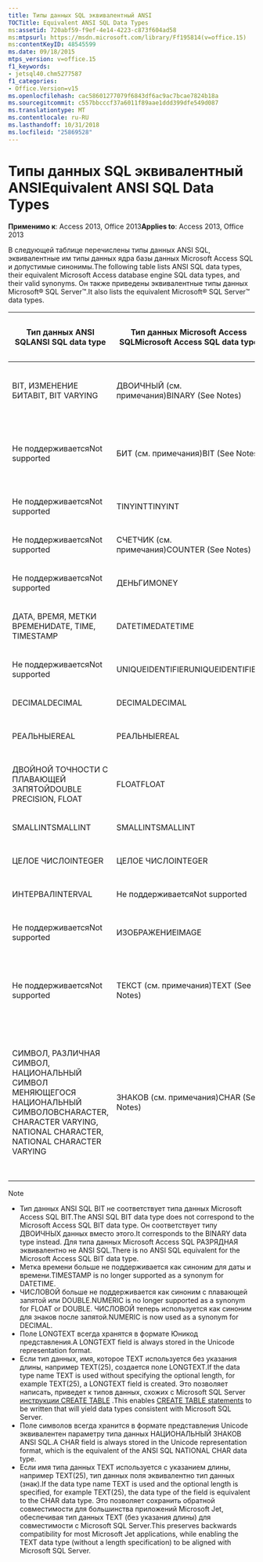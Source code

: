 ```yaml
---
title: Типы данных SQL эквивалентный ANSI
TOCTitle: Equivalent ANSI SQL Data Types
ms:assetid: 720abf59-f9ef-4e14-4223-c873f604ad58
ms:mtpsurl: https://msdn.microsoft.com/library/Ff195814(v=office.15)
ms:contentKeyID: 48545599
ms.date: 09/18/2015
mtps_version: v=office.15
f1_keywords:
- jetsql40.chm5277587
f1_categories:
- Office.Version=v15
ms.openlocfilehash: cac58601277079f6843df6ac9ac7bcae7824b18a
ms.sourcegitcommit: c557bbcccf37a6011f89aae1ddd399dfe549d087
ms.translationtype: MT
ms.contentlocale: ru-RU
ms.lasthandoff: 10/31/2018
ms.locfileid: "25869528"
---
```

# <a name="equivalent-ansi-sql-data-types"></a><span data-ttu-id="00505-102">Типы данных SQL эквивалентный ANSI</span><span class="sxs-lookup"><span data-stu-id="00505-102">Equivalent ANSI SQL Data Types</span></span>


<span data-ttu-id="00505-103">**Применимо к**: Access 2013, Office 2013</span><span class="sxs-lookup"><span data-stu-id="00505-103">**Applies to**: Access 2013, Office 2013</span></span>

<span data-ttu-id="00505-104">В следующей таблице перечислены типы данных ANSI SQL, эквивалентные им типы данных ядра базы данных Microsoft Access SQL и допустимые синонимы.</span><span class="sxs-lookup"><span data-stu-id="00505-104">The following table lists ANSI SQL data types, their equivalent Microsoft Access database engine SQL data types, and their valid synonyms.</span></span> <span data-ttu-id="00505-105">Он также приведены эквивалентные типы данных Microsoft® SQL Server™.</span><span class="sxs-lookup"><span data-stu-id="00505-105">It also lists the equivalent Microsoft® SQL Server™ data types.</span></span>

<table>
<colgroup>
<col style="width: 25%" />
<col style="width: 25%" />
<col style="width: 25%" />
<col style="width: 25%" />
</colgroup>
<thead>
<tr class="header">
<th><p><span data-ttu-id="00505-106">Тип данных ANSI SQL</span><span class="sxs-lookup"><span data-stu-id="00505-106">ANSI SQL data type</span></span></p></th>
<th><p><span data-ttu-id="00505-107">Тип данных Microsoft Access SQL</span><span class="sxs-lookup"><span data-stu-id="00505-107">Microsoft Access SQL data type</span></span></p></th>
<th><p><span data-ttu-id="00505-108">Синоним</span><span class="sxs-lookup"><span data-stu-id="00505-108">Synonym</span></span></p></th>
<th><p><span data-ttu-id="00505-109">Тип данных Microsoft SQL Server</span><span class="sxs-lookup"><span data-stu-id="00505-109">Microsoft SQL Server data type</span></span></p></th>
</tr>
</thead>
<tbody>
<tr class="odd">
<td><p><span data-ttu-id="00505-110">BIT, ИЗМЕНЕНИЕ БИТА</span><span class="sxs-lookup"><span data-stu-id="00505-110">BIT, BIT VARYING</span></span></p></td>
<td><p><span data-ttu-id="00505-111">ДВОИЧНЫЙ (см. примечания)</span><span class="sxs-lookup"><span data-stu-id="00505-111">BINARY (See Notes)</span></span></p></td>
<td><p><span data-ttu-id="00505-112">VARBINARY ДВОИЧНЫЕ МЕНЯЮЩЕГОСЯ ИЗМЕНЕНИЕ БИТА</span><span class="sxs-lookup"><span data-stu-id="00505-112">VARBINARY, BINARY VARYING BIT VARYING</span></span></p></td>
<td><p><span data-ttu-id="00505-113">ДВОИЧНЫЙ VARBINARY</span><span class="sxs-lookup"><span data-stu-id="00505-113">BINARY, VARBINARY</span></span></p></td>
</tr>
<tr class="even">
<td><p><span data-ttu-id="00505-114">Не поддерживается</span><span class="sxs-lookup"><span data-stu-id="00505-114">Not supported</span></span></p></td>
<td><p><span data-ttu-id="00505-115">БИТ (см. примечания)</span><span class="sxs-lookup"><span data-stu-id="00505-115">BIT (See Notes)</span></span></p></td>
<td><p><span data-ttu-id="00505-116">ЛОГИЧЕСКОЕ ЗНАЧЕНИЕ, ЛОГИЧЕСКИХ, ЛОГИЧЕСКОЕ_ЗНАЧЕНИЕ1, YESNO</span><span class="sxs-lookup"><span data-stu-id="00505-116">BOOLEAN, LOGICAL, LOGICAL1, YESNO</span></span></p></td>
<td><p><span data-ttu-id="00505-117">БИТ</span><span class="sxs-lookup"><span data-stu-id="00505-117">BIT</span></span></p></td>
</tr>
<tr class="odd">
<td><p><span data-ttu-id="00505-118">Не поддерживается</span><span class="sxs-lookup"><span data-stu-id="00505-118">Not supported</span></span></p></td>
<td><p><span data-ttu-id="00505-119">TINYINT</span><span class="sxs-lookup"><span data-stu-id="00505-119">TINYINT</span></span></p></td>
<td><p><span data-ttu-id="00505-120">INTEGER1 БАЙТ</span><span class="sxs-lookup"><span data-stu-id="00505-120">INTEGER1, BYTE</span></span></p></td>
<td><p><span data-ttu-id="00505-121">TINYINT</span><span class="sxs-lookup"><span data-stu-id="00505-121">TINYINT</span></span></p></td>
</tr>
<tr class="even">
<td><p><span data-ttu-id="00505-122">Не поддерживается</span><span class="sxs-lookup"><span data-stu-id="00505-122">Not supported</span></span></p></td>
<td><p><span data-ttu-id="00505-123">СЧЕТЧИК (см. примечания)</span><span class="sxs-lookup"><span data-stu-id="00505-123">COUNTER (See Notes)</span></span></p></td>
<td><p><span data-ttu-id="00505-124">АВТОУВЕЛИЧЕНИЕ</span><span class="sxs-lookup"><span data-stu-id="00505-124">AUTOINCREMENT</span></span></p></td>
<td><p><span data-ttu-id="00505-125">(См. примечания)</span><span class="sxs-lookup"><span data-stu-id="00505-125">(See Notes)</span></span></p></td>
</tr>
<tr class="odd">
<td><p><span data-ttu-id="00505-126">Не поддерживается</span><span class="sxs-lookup"><span data-stu-id="00505-126">Not supported</span></span></p></td>
<td><p><span data-ttu-id="00505-127">ДЕНЬГИ</span><span class="sxs-lookup"><span data-stu-id="00505-127">MONEY</span></span></p></td>
<td><p><span data-ttu-id="00505-128">CURRENCY</span><span class="sxs-lookup"><span data-stu-id="00505-128">CURRENCY</span></span></p></td>
<td><p><span data-ttu-id="00505-129">ДЕНЬГИ</span><span class="sxs-lookup"><span data-stu-id="00505-129">MONEY</span></span></p></td>
</tr>
<tr class="even">
<td><p><span data-ttu-id="00505-130">ДАТА, ВРЕМЯ, МЕТКИ ВРЕМЕНИ</span><span class="sxs-lookup"><span data-stu-id="00505-130">DATE, TIME, TIMESTAMP</span></span></p></td>
<td><p><span data-ttu-id="00505-131">DATETIME</span><span class="sxs-lookup"><span data-stu-id="00505-131">DATETIME</span></span></p></td>
<td><p><span data-ttu-id="00505-132">Дата и время СОЗДАНИЯ (см. примечания)</span><span class="sxs-lookup"><span data-stu-id="00505-132">DATE, TIME (See Notes)</span></span></p></td>
<td><p><span data-ttu-id="00505-133">DATETIME</span><span class="sxs-lookup"><span data-stu-id="00505-133">DATETIME</span></span></p></td>
</tr>
<tr class="odd">
<td><p><span data-ttu-id="00505-134">Не поддерживается</span><span class="sxs-lookup"><span data-stu-id="00505-134">Not supported</span></span></p></td>
<td><p><span data-ttu-id="00505-135">UNIQUEIDENTIFIER</span><span class="sxs-lookup"><span data-stu-id="00505-135">UNIQUEIDENTIFIER</span></span></p></td>
<td><p><span data-ttu-id="00505-136">GUID</span><span class="sxs-lookup"><span data-stu-id="00505-136">GUID</span></span></p></td>
<td><p><span data-ttu-id="00505-137">UNIQUEIDENTIFIER</span><span class="sxs-lookup"><span data-stu-id="00505-137">UNIQUEIDENTIFIER</span></span></p></td>
</tr>
<tr class="even">
<td><p><span data-ttu-id="00505-138">DECIMAL</span><span class="sxs-lookup"><span data-stu-id="00505-138">DECIMAL</span></span></p></td>
<td><p><span data-ttu-id="00505-139">DECIMAL</span><span class="sxs-lookup"><span data-stu-id="00505-139">DECIMAL</span></span></p></td>
<td><p><span data-ttu-id="00505-140">ЧИСЛОВЫЕ, ДЕК</span><span class="sxs-lookup"><span data-stu-id="00505-140">NUMERIC, DEC</span></span></p></td>
<td><p><span data-ttu-id="00505-141">DECIMAL</span><span class="sxs-lookup"><span data-stu-id="00505-141">DECIMAL</span></span></p></td>
</tr>
<tr class="odd">
<td><p><span data-ttu-id="00505-142">РЕАЛЬНЫЕ</span><span class="sxs-lookup"><span data-stu-id="00505-142">REAL</span></span></p></td>
<td><p><span data-ttu-id="00505-143">РЕАЛЬНЫЕ</span><span class="sxs-lookup"><span data-stu-id="00505-143">REAL</span></span></p></td>
<td><p><span data-ttu-id="00505-144">SINGLE, FLOAT4, IEEESINGLE</span><span class="sxs-lookup"><span data-stu-id="00505-144">SINGLE, FLOAT4, IEEESINGLE</span></span></p></td>
<td><p><span data-ttu-id="00505-145">РЕАЛЬНЫЕ</span><span class="sxs-lookup"><span data-stu-id="00505-145">REAL</span></span></p></td>
</tr>
<tr class="even">
<td><p><span data-ttu-id="00505-146">ДВОЙНОЙ ТОЧНОСТИ С ПЛАВАЮЩЕЙ ЗАПЯТОЙ</span><span class="sxs-lookup"><span data-stu-id="00505-146">DOUBLE PRECISION, FLOAT</span></span></p></td>
<td><p><span data-ttu-id="00505-147">FLOAT</span><span class="sxs-lookup"><span data-stu-id="00505-147">FLOAT</span></span></p></td>
<td><p><span data-ttu-id="00505-148">Данные типа DOUBLE, FLOAT8, IEEEDOUBLE, номер (см. примечания)</span><span class="sxs-lookup"><span data-stu-id="00505-148">DOUBLE, FLOAT8, IEEEDOUBLE, NUMBER (See Notes)</span></span></p></td>
<td><p><span data-ttu-id="00505-149">FLOAT</span><span class="sxs-lookup"><span data-stu-id="00505-149">FLOAT</span></span></p></td>
</tr>
<tr class="odd">
<td><p><span data-ttu-id="00505-150">SMALLINT</span><span class="sxs-lookup"><span data-stu-id="00505-150">SMALLINT</span></span></p></td>
<td><p><span data-ttu-id="00505-151">SMALLINT</span><span class="sxs-lookup"><span data-stu-id="00505-151">SMALLINT</span></span></p></td>
<td><p><span data-ttu-id="00505-152">SHORT INTEGER2</span><span class="sxs-lookup"><span data-stu-id="00505-152">SHORT, INTEGER2</span></span></p></td>
<td><p><span data-ttu-id="00505-153">SMALLINT</span><span class="sxs-lookup"><span data-stu-id="00505-153">SMALLINT</span></span></p></td>
</tr>
<tr class="even">
<td><p><span data-ttu-id="00505-154">ЦЕЛОЕ ЧИСЛО</span><span class="sxs-lookup"><span data-stu-id="00505-154">INTEGER</span></span></p></td>
<td><p><span data-ttu-id="00505-155">ЦЕЛОЕ ЧИСЛО</span><span class="sxs-lookup"><span data-stu-id="00505-155">INTEGER</span></span></p></td>
<td><p><span data-ttu-id="00505-156">LONG, INT, INTEGER4</span><span class="sxs-lookup"><span data-stu-id="00505-156">LONG, INT, INTEGER4</span></span></p></td>
<td><p><span data-ttu-id="00505-157">ЦЕЛОЕ ЧИСЛО</span><span class="sxs-lookup"><span data-stu-id="00505-157">INTEGER</span></span></p></td>
</tr>
<tr class="odd">
<td><p><span data-ttu-id="00505-158">ИНТЕРВАЛ</span><span class="sxs-lookup"><span data-stu-id="00505-158">INTERVAL</span></span></p></td>
<td><p><span data-ttu-id="00505-159">Не поддерживается</span><span class="sxs-lookup"><span data-stu-id="00505-159">Not supported</span></span></p></td>
<td><p></p></td>
<td><p><span data-ttu-id="00505-160">Не поддерживается</span><span class="sxs-lookup"><span data-stu-id="00505-160">Not supported</span></span></p></td>
</tr>
<tr class="even">
<td><p><span data-ttu-id="00505-161">Не поддерживается</span><span class="sxs-lookup"><span data-stu-id="00505-161">Not supported</span></span></p></td>
<td><p><span data-ttu-id="00505-162">ИЗОБРАЖЕНИЕ</span><span class="sxs-lookup"><span data-stu-id="00505-162">IMAGE</span></span></p></td>
<td><p><span data-ttu-id="00505-163">OLEOBJECT LONGBINARY, ОБЩЕЕ,</span><span class="sxs-lookup"><span data-stu-id="00505-163">LONGBINARY, GENERAL, OLEOBJECT</span></span></p></td>
<td><p><span data-ttu-id="00505-164">ИЗОБРАЖЕНИЕ</span><span class="sxs-lookup"><span data-stu-id="00505-164">IMAGE</span></span></p></td>
</tr>
<tr class="odd">
<td><p><span data-ttu-id="00505-165">Не поддерживается</span><span class="sxs-lookup"><span data-stu-id="00505-165">Not supported</span></span></p></td>
<td><p><span data-ttu-id="00505-166">ТЕКСТ (см. примечания)</span><span class="sxs-lookup"><span data-stu-id="00505-166">TEXT (See Notes)</span></span></p></td>
<td><p><span data-ttu-id="00505-167">LONGTEXT, LONGCHAR, ЗАМЕТКА, примечание, NTEXT (см. примечания)</span><span class="sxs-lookup"><span data-stu-id="00505-167">LONGTEXT, LONGCHAR, MEMO, NOTE, NTEXT (See Notes)</span></span></p></td>
<td><p><span data-ttu-id="00505-168">ТЕКСТ</span><span class="sxs-lookup"><span data-stu-id="00505-168">TEXT</span></span></p></td>
</tr>
<tr class="even">
<td><p><span data-ttu-id="00505-169">СИМВОЛ, РАЗЛИЧНАЯ СИМВОЛ, НАЦИОНАЛЬНЫЙ СИМВОЛ МЕНЯЮЩЕГОСЯ НАЦИОНАЛЬНЫЙ СИМВОЛОВ</span><span class="sxs-lookup"><span data-stu-id="00505-169">CHARACTER, CHARACTER VARYING, NATIONAL CHARACTER, NATIONAL CHARACTER VARYING</span></span></p></td>
<td><p><span data-ttu-id="00505-170">ЗНАКОВ (см. примечания)</span><span class="sxs-lookup"><span data-stu-id="00505-170">CHAR (See Notes)</span></span></p></td>
<td><p><span data-ttu-id="00505-171">Text(n) буквы, символов, строка, VARCHAR, VARYING символ, NCHAR, НАЦИОНАЛЬНЫЙ символ, НАЦИОНАЛЬНЫЙ символ, VARYING НАЦИОНАЛЬНЫЙ символ, НАЦИОНАЛЬНЫЙ ЗНАКОВ VARYING (см. примечания)</span><span class="sxs-lookup"><span data-stu-id="00505-171">TEXT(n), ALPHANUMERIC, CHARACTER, STRING, VARCHAR, CHARACTER VARYING, NCHAR, NATIONAL CHARACTER, NATIONAL CHAR, NATIONAL CHARACTER VARYING, NATIONAL CHAR VARYING (See Notes)</span></span></p></td>
<td><p><span data-ttu-id="00505-172">СИМВОЛ, VARCHAR, NCHAR, NVARCHAR</span><span class="sxs-lookup"><span data-stu-id="00505-172">CHAR, VARCHAR, NCHAR, NVARCHAR</span></span></p></td>
</tr>
</tbody>
</table>



> [!NOTE]
> - <span data-ttu-id="00505-173">Тип данных ANSI SQL BIT не соответствует типа данных Microsoft Access SQL BIT.</span><span class="sxs-lookup"><span data-stu-id="00505-173">The ANSI SQL BIT data type does not correspond to the Microsoft Access SQL BIT data type.</span></span> <span data-ttu-id="00505-174">Он соответствует типу ДВОИЧНЫХ данных вместо этого.</span><span class="sxs-lookup"><span data-stu-id="00505-174">It corresponds to the BINARY data type instead.</span></span> <span data-ttu-id="00505-175">Для типа данных Microsoft Access SQL РАЗРЯДНАЯ эквивалентно не ANSI SQL.</span><span class="sxs-lookup"><span data-stu-id="00505-175">There is no ANSI SQL equivalent for the Microsoft Access SQL BIT data type.</span></span>
> - <span data-ttu-id="00505-176">Метка времени больше не поддерживается как синоним для даты и времени.</span><span class="sxs-lookup"><span data-stu-id="00505-176">TIMESTAMP is no longer supported as a synonym for DATETIME.</span></span>
> - <span data-ttu-id="00505-177">ЧИСЛОВОЙ больше не поддерживается как синоним с плавающей запятой или DOUBLE.</span><span class="sxs-lookup"><span data-stu-id="00505-177">NUMERIC is no longer supported as a synonym for FLOAT or DOUBLE.</span></span> <span data-ttu-id="00505-178">ЧИСЛОВОЙ теперь используется как синоним для знаков после запятой.</span><span class="sxs-lookup"><span data-stu-id="00505-178">NUMERIC is now used as a synonym for DECIMAL.</span></span>
> - <span data-ttu-id="00505-179">Поле LONGTEXT всегда хранятся в формате Юникод представления.</span><span class="sxs-lookup"><span data-stu-id="00505-179">A LONGTEXT field is always stored in the Unicode representation format.</span></span>
> - <span data-ttu-id="00505-180">Если тип данных, имя, которое TEXT используется без указания длины, например TEXT(25), создается поле LONGTEXT.</span><span class="sxs-lookup"><span data-stu-id="00505-180">If the data type name TEXT is used without specifying the optional length, for example TEXT(25), a LONGTEXT field is created.</span></span> <span data-ttu-id="00505-181">Это позволяет написать, приведет к типов данных, схожих с Microsoft SQL Server [инструкции CREATE TABLE](create-table-statement-microsoft-access-sql.md) .</span><span class="sxs-lookup"><span data-stu-id="00505-181">This enables [CREATE TABLE statements](create-table-statement-microsoft-access-sql.md) to be written that will yield data types consistent with Microsoft SQL Server.</span></span>
> - <span data-ttu-id="00505-182">Поле символов всегда хранится в формате представления Unicode эквивалентен параметру типа данных НАЦИОНАЛЬНЫЙ ЗНАКОВ ANSI SQL.</span><span class="sxs-lookup"><span data-stu-id="00505-182">A CHAR field is always stored in the Unicode representation format, which is the equivalent of the ANSI SQL NATIONAL CHAR data type.</span></span>
> - <span data-ttu-id="00505-183">Если имя типа данных TEXT используется с указанием длины, например TEXT(25), тип данных поля эквивалентно тип данных (знак).</span><span class="sxs-lookup"><span data-stu-id="00505-183">If the data type name TEXT is used and the optional length is specified, for example TEXT(25), the data type of the field is equivalent to the CHAR data type.</span></span> <span data-ttu-id="00505-184">Это позволяет сохранить обратной совместимости для большинства приложений Microsoft Jet, обеспечивая тип данных TEXT (без указания длины) для совместимости с Microsoft SQL Server.</span><span class="sxs-lookup"><span data-stu-id="00505-184">This preserves backwards compatibility for most Microsoft Jet applications, while enabling the TEXT data type (without a length specification) to be aligned with Microsoft SQL Server.</span></span>


